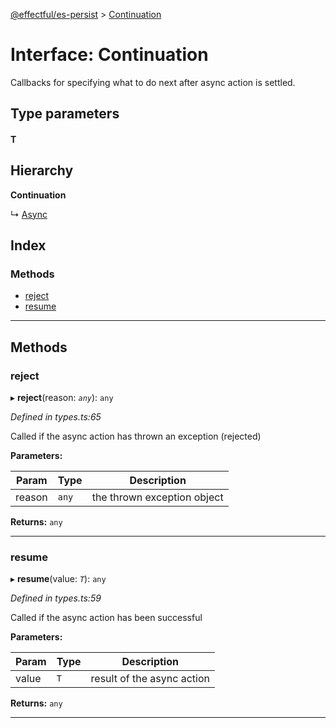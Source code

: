 [@effectful/es-persist](../README.md) > [Continuation](../interfaces/continuation.md)

# Interface: Continuation

Callbacks for specifying what to do next after async action is settled.

## Type parameters
#### T 
## Hierarchy

**Continuation**

↳  [Async](async.md)

## Index

### Methods

* [reject](continuation.md#reject)
* [resume](continuation.md#resume)

---

## Methods

<a id="reject"></a>

###  reject

▸ **reject**(reason: *`any`*): `any`

*Defined in types.ts:65*

Called if the async action has thrown an exception (rejected)

**Parameters:**

| Param | Type | Description |
| ------ | ------ | ------ |
| reason | `any` |  the thrown exception object |

**Returns:** `any`

___
<a id="resume"></a>

###  resume

▸ **resume**(value: *`T`*): `any`

*Defined in types.ts:59*

Called if the async action has been successful

**Parameters:**

| Param | Type | Description |
| ------ | ------ | ------ |
| value | `T` |  result of the async action |

**Returns:** `any`

___

